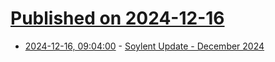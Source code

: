 # [Published on 2024-12-16](index.md)

* [2024-12-16, 09:04:00](https://soylentnews.org/meta/article.pl?sid=24/12/13/155209&from=rss) - [Soylent Update - December 2024](https://soylentnews.org/meta/article.pl?sid=24/12/13/155209&from=rss)
